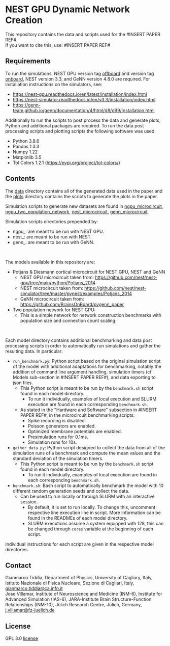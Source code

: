 # NEST GPU Dynamic Network Creation

This repository contains the data and scripts used for the #INSERT PAPER REF#.
<br>
If you want to cite this, use:
#INSERT PAPER REF#

## Requirements
To run the simulations, NEST GPU version tag [offboard](https://github.com/nest/nest-gpu/releases/tag/nest-gpu_offboard) and version tag [onboard](https://github.com/nest/nest-gpu/releases/tag/nest-gpu_onboard), NEST version 3.3, and GeNN version 4.8.0 are required.
For installation instructions on the simulators, see:
 - https://nest-gpu.readthedocs.io/en/latest/installation/index.html
 - https://nest-simulator.readthedocs.io/en/v3.3/installation/index.html
 - https://genn-team.github.io/genn/documentation/4/html/d8/d99/Installation.html

Additionally to run the scripts to post process the data and generate plots, Python and additional packages are required.
To run the data post processing scripts and plotting scripts the following software was used:
 * Python 3.8.6
 * Pandas 1.3.3
 * Numpy 1.22
 * Matplotlib 3.5
 * Tol Colors 1.2.1 (https://pypi.org/project/tol-colors/)

## Contents
The [data](data/) directory contains all of the generated data used in the paper and the [plots](plots/) directory contains the scripts to generate the plots in the paper.

Simulation scripts to generate new datasets are found in [ngpu_microcircuit](ngpu_microcircuit/), [ngpu_two_population_network](ngpu_two_population_network), [nest_microcircuit](nest_microcircuit/), [genn_microcircuit](genn_microcirctui/).

Simulation scripts directories prepended by:
 - ngpu_: are meant to be run with NEST GPU.
 - nest_: are meant to be run with NEST.
 - genn_: are meant to be run with GeNN.

 <br>

 The models available in this repository are:
  - Potjans & Diesmann cortical microcircuit for NEST GPU, NEST and GeNN
    - NEST GPU microcircuit taken from: https://github.com/nest/nest-gpu/tree/main/python/Potjans_2014
    - NEST microcircuit taken from: https://github.com/nest/nest-simulator/tree/master/pynest/examples/Potjans_2014
    - GeNN microcircuit taken from: https://github.com/BrainsOnBoard/pygenn_paper
  - Two population network for NEST GPU:
    - This is a simple network for network construction benchmarks with population size and connection count scaling.

<br>

Each model directory contains additional benchmarking and data post processing scripts in order to automatically run simulations and gather the resulting data.
In particular:
 - ```run_benchmark.py```: Python script based on the original simulation script of the model with additional adaptations for benchmarking, notably the addition of command line argument handling, simulation timers (cf Models sub-section in #INSERT PAPER REF#), and data exporting to json files.
   - This Python script is meant to be run by the ```benchmark.sh``` script found in each model directory.
     - To run it individually, examples of local execution and SLURM execution are found in each corresponding ```benchmark.sh```.
   - As stated in the "Hardware and Software" subsection in #INSERT PAPER REF#, in the microcircuit benchmarking scripts:
     - Spike recording is disabled.
     - Poisson generators are enabled.
     - Optimized membrane potentials are enabled.
     - Presimulation runs for 0.1ms.
     - Simulation runs for 10s.
 - ```gather_data.py```: Python script designed to collect the data from all of the simulation runs of a benchmark and compute the mean values and the standard deviation of the simulation timers.
   - This Python script is meant to be run by the ```benchmark.sh``` script found in each model directory.
     - To run it individually, examples of local execution are found in each corresponding ```benchmark.sh```.
 - ```benchmark.sh```: Bash script to automatically benchmark the model with 10 different random generation seeds and collect the data.
   - Can be used to run locally or through SLURM with an interactive session.
     - By default, it is set to run locally. To change this, uncomment respective line execution line in script. More information can be found in the READMEs of each model directory.
     - SLURM executions assume a system equipped with 128, this can be changed through ```cores``` variable at the beginning of each script.

Individual instructions for each script are given in the respective model directories.


## Contact

Gianmarco Tiddia, Department of Physics, University of Cagliary, Italy, Istituto Nazionale di Fisica Nucleare, Sezione di Cagliari, Italy, gianmarco.tiddia@ca.infn.it
<br>
Jose Villamar, Institute of Neuroscience and Medicine (INM-6), Institute for Advanced Simulation (IAS-6), JARA-Institute Brain Structure-Function Relationships (INM-10), Jülich Research Centre, Jülich, Germany, j.villamar@fz-juelich.de


## License
GPL 3.0 [license](LICENSE)
 